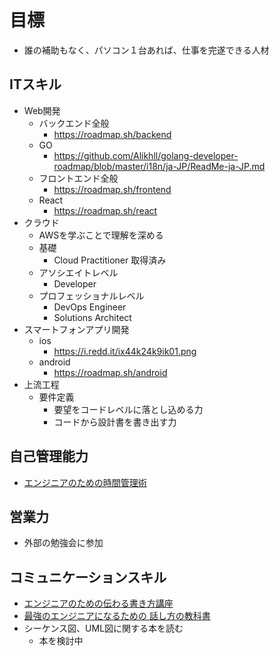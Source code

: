 # 目標
- 誰の補助もなく、パソコン１台あれば、仕事を完遂できる人材

## ITスキル
- Web開発
  - バックエンド全般
    - https://roadmap.sh/backend
  - GO
    - https://github.com/Alikhll/golang-developer-roadmap/blob/master/i18n/ja-JP/ReadMe-ja-JP.md
  - フロントエンド全般
    - https://roadmap.sh/frontend
  - React
    - https://roadmap.sh/react
- クラウド
  - AWSを学ぶことで理解を深める
  - 基礎
    - Cloud Practitioner 取得済み
  - アソシエイトレベル
    - Developer
  - プロフェッショナルレベル
    - DevOps Engineer
    - Solutions Architect
- スマートフォンアプリ開発
  - ios
    - https://i.redd.it/ix44k24k9ik01.png
  - android
    - https://roadmap.sh/android
- 上流工程
  - 要件定義
    - 要望をコードレベルに落とし込める力
    - コードから設計書を書き出す力

## 自己管理能力
- [エンジニアのための時間管理術](https://www.amazon.co.jp/%E3%82%A8%E3%83%B3%E3%82%B8%E3%83%8B%E3%82%A2%E3%81%AE%E3%81%9F%E3%82%81%E3%81%AE%E6%99%82%E9%96%93%E7%AE%A1%E7%90%86%E8%A1%93-Thomas-Limoncelli/dp/4873113075)

## 営業力
- 外部の勉強会に参加

## コミュニケーションスキル
- [エンジニアのための伝わる書き方講座](https://www.amazon.co.jp/-/en/%E9%96%8B%E7%B1%B3-%E7%91%9E%E6%B5%A9/dp/477416576X/ref=pd_sim_sccl_3_5/356-1222342-4117758?pd_rd_w=2GZAg&content-id=amzn1.sym.2d758e85-569e-4f76-89c5-c3b108d7fbaf&pf_rd_p=2d758e85-569e-4f76-89c5-c3b108d7fbaf&pf_rd_r=X30AM00YKEWFVH0WABJ3&pd_rd_wg=ARBaE&pd_rd_r=b37c9c29-5676-4ac7-8e67-a58329231b5f&pd_rd_i=477416576X&psc=1)
- [最強のエンジニアになるための 話し方の教科書](https://www.amazon.co.jp/%E6%9C%80%E5%BC%B7%E3%81%AE%E3%82%A8%E3%83%B3%E3%82%B8%E3%83%8B%E3%82%A2%E3%81%AB%E3%81%AA%E3%82%8B%E3%81%9F%E3%82%81%E3%81%AE%E8%A9%B1%E3%81%97%E6%96%B9%E3%81%AE%E6%95%99%E7%A7%91%E6%9B%B8-%E4%BA%80%E5%B1%B1-%E9%9B%85%E5%8F%B8/dp/483780487X)
- シーケンス図、UML図に関する本を読む
  - 本を検討中







